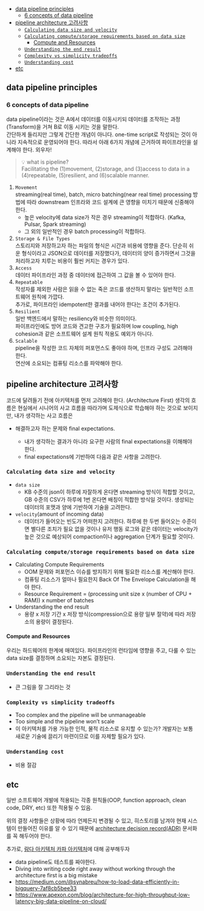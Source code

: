 <!-- @import "[TOC]" {cmd="toc" depthFrom=1 depthTo=6 orderedList=false} -->
<!-- code_chunk_output -->

- [data pipeline principles](#data-pipeline-principles)
  - [6 concepts of data pipeline](#6-concepts-of-data-pipeline)
- [pipeline architecture 고려사항](#pipeline-architecture-고려사항)
  - [`Calculating data size and velocity`](#calculating-data-size-and-velocity)
  - [`Calculating compute/storage requirements based on data size`](#calculating-computestorage-requirements-based-on-data-size)
    - [Compute and Resources](#compute-and-resources)
  - [`Understanding the end result`](#understanding-the-end-result)
  - [`Complexity vs simplicity tradeoffs`](#complexity-vs-simplicity-tradeoffs)
  - [`Understanding cost`](#understanding-cost)
- [etc](#etc)

<!-- /code_chunk_output -->

## data pipeline principles

### 6 concepts of data pipeline

data pipeline이라는 것은 A에서 데이터를 이동시키되 데이터를 조작하는 과정(Transform)을 거쳐 B로 이동 시키는 것을 말한다.  
간단하게 들리지만 그렇게 간단한 개념이 아니다. one-time script로 작성되는 것이 아니라 지속적으로 운영되어야 한다.
따라서 아래 6가지 개념에 근거하여 파이프라인을 설계해야 한다. 외우자!

> 💡 what is pipeline?  
> Facilitating the (1)movement, (2)storage, and (3)access to data in a (4)repeatable, (5)resilient, and (6)scalable manner.

1. `Movement`  
   streaming(real time), batch, micro batching(near real time)
   processing 방법에 따라 downstream 인프라와 코드 설계에 큰 영향을 미치기 때문에 신중해야 한다.
   - 높은 velocity에 data size가 작은 경우 streaming이 적합하다. (Kafka, Pulsar, Spark streaming)
   - 그 외의 일반적인 경우 batch processing이 적합하다.
2. `Storage & File Types`  
   스토리지와 저장하고자 하는 파일의 형식은 시간과 비용에 영향을 준다. 단순히 쉬운 형식이라고 JSON으로 데이터를 저장했다가, 데이터의 양이 증가하면서 그것을 처리하고자 치루는 비용이 훨씬 커지는 경우가 있다.
3. `Access`  
   데이터 파이프라인 과정 중 데이터에 접근하여 그 값을 볼 수 있어야 한다.
4. `Repeatable`  
   작성자를 제외한 사람은 읽을 수 없는 죽은 코드를 생산하지 말라는 일반적인 소프트웨어 원칙에 가깝다.  
   추가로, 파이프라인 idempotent한 결과를 내어야 한다는 조건이 추가된다.
5. `Resilient`  
   일반 백엔드에서 말하는 resiliency와 비슷한 의미이다.  
   파이프라인에도 방어 코드와 견고한 구조가 필요하며 low coupling, high cohesion과 같은 소프트웨어 설계 원칙 적용도 예외가 아니다.
6. `Scalable`  
   pipeline을 작성한 코드 자체의 퍼포먼스도 좋아야 하며, 인프라 구성도 고려해야 한다.  
   연산에 소요되는 컴퓨팅 리소스를 파악해야 한다.

## pipeline architecture 고려사항

코드에 달려들기 전에 아키텍처를 먼저 고려해야 한다. (Architecture First)
생각의 흐름은 현실에서 시니어의 사고 흐름을 따라가며 도제식으로 학습해야 하는 것으로 보이지만, 내가 생각하는 사고 흐름은

- 해결하고자 하는 문제와 final expectations.

  - 내가 생각하는 결과가 아니라 요구한 사람의 final expectations을 이해해야 한다.
  - final expectations에 기반하여 다음과 같은 사항을 고려한다.

### `Calculating data size and velocity`

- `data size`
  - KB 수준의 json이 하루에 자잘하게 온다면 streaming 방식이 적합할 것이고, GB 수준의 CSV가 하루에 1번 온다면 배칭이 적합한 방식일 것이다. 생성되는 데이터의 포맷과 양에 기반하여 기술을 고려한다.
- `velocity`(amount of incoming data)
  - 데이터가 들어오는 빈도가 어떠한지 고려한다. 하루에 한 두번 들어오는 수준이면 별다른 조치가 필요 없을 것이나 유저 행동 로그와 같은 데이터는 velocity가 높은 것으로 예상되어 compaction이나 aggregation 단계가 필요할 것이다.

### `Calculating compute/storage requirements based on data size`

- Calculating Compute Requirements
  - OOM 문제와 퍼포먼스 이슈를 방지하기 위해 필요한 리소스를 계산해야 한다.
  - 컴퓨팅 리소스가 얼마나 필요한지 Back Of The Envelope Calculation을 해야 한다.
  - Resource Requirement = (processing unit size x (number of CPU + RAM)) x number of batches
- Understanding the end result
  - 용량 x 저장 기간 x 저장 방식(compression으로 용량 일부 절약)에 따라 저장소의 용량이 결정된다.

#### Compute and Resources

우리는 하드웨어의 한계에 매여있다. 파이프라인의 런타임에 영향을 주고, 다룰 수 있는 data size를 결정하며 소요되는 자본도 결정된다.

### `Understanding the end result`

- 큰 그림을 잘 그리라는 것

### `Complexity vs simplicity tradeoffs`

- Too complex and the pipeline will be unmanageable
- Too simple and the pipeline won’t scale
- 이 아키텍처를 가용 가능한 인적, 물적 리소스로 유지할 수 있는가? 개발자는 보통 새로운 기술에 끌리기 마련이므로 이를 자제할 필요가 있다.

### `Understanding cost`

- 비용 절감

## etc

일반 소프트웨어 개발에 적용되는 각종 원칙들(OOP, function approach, clean code, DRY, etc) 또한 적용될 수 있음.

위의 결정 사항들은 상황에 따라 언제든지 변경될 수 있고, 히스토리를 남겨야 현재 시스템이 만들어진 이유를 알 수 있기 때문에 [architecture decision record(ADR)](https://github.com/joelparkerhenderson/architecture-decision-record) 문서화를 꼭 해두어야 한다.

추가로, [람다 아키텍처 카파 아키텍처](https://towardsdatascience.com/a-brief-introduction-to-two-data-processing-architectures-lambda-and-kappa-for-big-data-4f35c28005bb)에 대해 공부해두자

- data pipeline도 테스트를 짜야한다.
- Diving into writing code right away without working through the architecture first is a big mistake
- https://medium.com/@synabreu/how-to-load-data-efficiently-in-bigquery-7af8cb5bee33
- https://www.apexon.com/blog/architecture-for-high-throughput-low-latency-big-data-pipeline-on-cloud/
